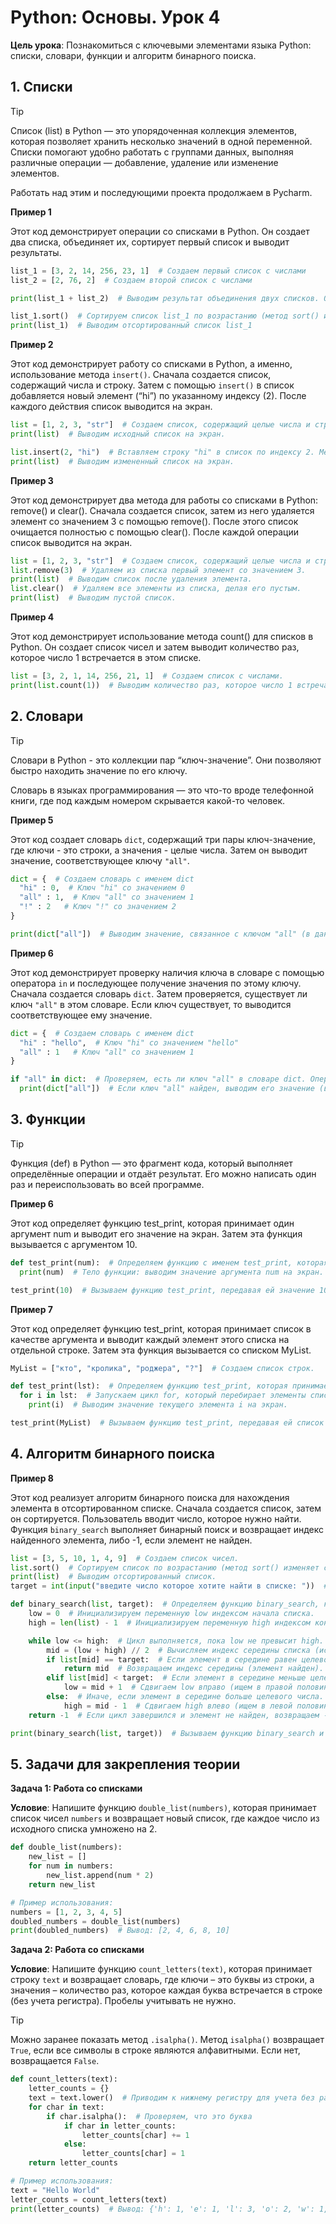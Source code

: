 # Python: Основы. Урок 4

**Цель урока**: Познакомиться с ключевыми элементами языка Python: списки, словари, функции и алгоритм бинарного поиска.

## 1. Списки

>[!TIP]
>Список (list) в Python — это упорядоченная коллекция элементов, которая позволяет хранить несколько значений в одной переменной. Списки помогают удобно работать с группами данных, выполняя различные операции — добавление, удаление или изменение элементов.

Работать над этим и последующими проекта продолжаем в Pycharm.

**Пример 1**

Этот код демонстрирует операции со списками в Python. Он создает два списка, объединяет их, сортирует первый список и выводит результаты.

```python
list_1 = [3, 2, 14, 256, 23, 1]  # Создаем первый список с числами
list_2 = [2, 76, 2]  # Создаем второй список с числами

print(list_1 + list_2)  # Выводим результат объединения двух списков. Оператор + объединяет списки, создавая новый список.

list_1.sort()  # Сортируем список list_1 по возрастанию (метод sort() изменяет список на месте).
print(list_1)  # Выводим отсортированный список list_1
```

**Пример 2**

Этот код демонстрирует работу со списками в Python, а именно, использование метода `insert()`. Сначала создается список, содержащий числа и строку. Затем с помощью `insert()` в список добавляется новый элемент (“hi”) по указанному индексу (2). После каждого действия список выводится на экран.

```python
list = [1, 2, 3, "str"]  # Создаем список, содержащий целые числа и строку.
print(list)  # Выводим исходный список на экран.

list.insert(2, "hi")  # Вставляем строку "hi" в список по индексу 2. Метод insert() сдвигает все элементы, начиная с указанного индекса, вправо.
print(list)  # Выводим измененный список на экран.
```

**Пример 3**

Этот код демонстрирует два метода для работы со списками в Python: remove() и clear(). Сначала создается список, затем из него удаляется элемент со значением 3 с помощью remove(). После этого список очищается полностью с помощью clear(). После каждой операции список выводится на экран.

```python
list = [1, 2, 3, "str"]  # Создаем список, содержащий целые числа и строку.
list.remove(3)  # Удаляем из списка первый элемент со значением 3.
print(list)  # Выводим список после удаления элемента.
list.clear()  # Удаляем все элементы из списка, делая его пустым.
print(list)  # Выводим пустой список.
```

**Пример 4**

Этот код демонстрирует использование метода count() для списков в Python. Он создает список чисел и затем выводит количество раз, которое число 1 встречается в этом списке.

```python
list = [3, 2, 1, 14, 256, 21, 1]  # Создаем список с числами.
print(list.count(1))  # Выводим количество раз, которое число 1 встречается в списке.  Метод count() возвращает количество вхождений указанного элемента.
```

## 2. Словари

>[!TIP]
>Словари в Python - это коллекции пар “ключ-значение”. Они позволяют быстро находить значение по его ключу.
>
>Словарь в языках программирования — это что-то вроде телефонной книги, где под каждым номером скрывается какой-то человек.

**Пример 5**

Этот код создает словарь `dict`, содержащий три пары ключ-значение, где ключи - это строки, а значения - целые числа. Затем он выводит значение, соответствующее ключу `"all"`.

```python
dict = {  # Создаем словарь с именем dict
  "hi" : 0,  # Ключ "hi" со значением 0
  "all" : 1,  # Ключ "all" со значением 1
  "!" : 2   # Ключ "!" со значением 2
}

print(dict["all"])  # Выводим значение, связанное с ключом "all" (в данном случае, это 1).
```

**Пример 6**

Этот код демонстрирует проверку наличия ключа в словаре с помощью оператора `in` и последующее получение значения по этому ключу. Сначала создается словарь `dict`. Затем проверяется, существует ли ключ `"all"` в этом словаре. Если ключ существует, то выводится соответствующее ему значение.

```python
dict = {  # Создаем словарь с именем dict
  "hi" : "hello",  # Ключ "hi" со значением "hello"
  "all" : 1   # Ключ "all" со значением 1
}

if "all" in dict:  # Проверяем, есть ли ключ "all" в словаре dict. Оператор "in" возвращает True, если ключ найден, и False в противном случае.
  print(dict["all"])  # Если ключ "all" найден, выводим его значение (в данном случае, это 1).
```

## 3. Функции

>[!TIP]
>Функция (def) в Python — это фрагмент кода, который выполняет определённые операции и отдаёт результат. Его можно написать один раз и переиспользовать во всей программе.

**Пример 6**

Этот код определяет функцию test_print, которая принимает один аргумент num и выводит его значение на экран. Затем эта функция вызывается с аргументом 10.

```python
def test_print(num):  # Определяем функцию с именем test_print, которая принимает один аргумент (параметр) с именем num.
  print(num)  # Тело функции: выводим значение аргумента num на экран.

test_print(10)  # Вызываем функцию test_print, передавая ей значение 10 в качестве аргумента.
```

**Пример 7**

Этот код определяет функцию test_print, которая принимает список в качестве аргумента и выводит каждый элемент этого списка на отдельной строке. Затем эта функция вызывается со списком MyList.

```python
MyList = ["кто", "кролика", "роджера", "?"]  # Создаем список строк.

def test_print(lst):  # Определяем функцию test_print, которая принимает один аргумент с именем lst, представляющий список.
  for i in lst:  # Запускаем цикл for, который перебирает элементы списка lst. На каждой итерации цикла переменная i принимает значение очередного элемента списка.
    print(i)  # Выводим значение текущего элемента i на экран.

test_print(MyList)  # Вызываем функцию test_print, передавая ей список MyList в качестве аргумента.
```

## 4. Алгоритм бинарного поиска

**Пример 8**

Этот код реализует алгоритм бинарного поиска для нахождения элемента в отсортированном списке. Сначала создается список, затем он сортируется. Пользователь вводит число, которое нужно найти. Функция `binary_search` выполняет бинарный поиск и возвращает индекс найденного элемента, либо -1, если элемент не найден.

```python
list = [3, 5, 10, 1, 4, 9]  # Создаем список чисел.
list.sort()  # Сортируем список по возрастанию (метод sort() изменяет список на месте).
print(list)  # Выводим отсортированный список.
target = int(input("введите число которое хотите найти в списке: "))  # Получаем от пользователя число для поиска и преобразуем его в целое число.

def binary_search(list, target):  # Определяем функцию binary_search, которая принимает список и целевое число в качестве аргументов.
    low = 0  # Инициализируем переменную low индексом начала списка.
    high = len(list) - 1  # Инициализируем переменную high индексом конца списка.

    while low <= high:  # Цикл выполняется, пока low не превысит high.
        mid = (low + high) // 2  # Вычисляем индекс середины списка (используем целочисленное деление //).
        if list[mid] == target:  # Если элемент в середине равен целевому числу.
            return mid  # Возвращаем индекс середины (элемент найден).
        elif list[mid] < target:  # Если элемент в середине меньше целевого числа.
            low = mid + 1  # Сдвигаем low вправо (ищем в правой половине списка).
        else:  # Иначе, если элемент в середине больше целевого числа.
            high = mid - 1  # Сдвигаем high влево (ищем в левой половине списка).
    return -1  # Если цикл завершился и элемент не найден, возвращаем -1.

print(binary_search(list, target))  # Вызываем функцию binary_search и выводим результат на экран.
```

## 5. Задачи для закрепления теории

**Задача 1: Работа со списками**

**Условие**: Напишите функцию `double_list(numbers)`, которая принимает список чисел `numbers` и возвращает новый список, где каждое число из исходного списка умножено на 2.

```python
def double_list(numbers):
    new_list = []
    for num in numbers:
        new_list.append(num * 2)
    return new_list

# Пример использования:
numbers = [1, 2, 3, 4, 5]
doubled_numbers = double_list(numbers)
print(doubled_numbers)  # Вывод: [2, 4, 6, 8, 10]
```

**Задача 2: Работа со списками**

**Условие**: Напишите функцию `count_letters(text)`, которая принимает строку `text` и возвращает словарь, где ключи – это буквы из строки, а значения – количество раз, которое каждая буква встречается в строке (без учета регистра). Пробелы учитывать не нужно.

>[!TIP]
>Можно заранее показать метод `.isalpha()`. Метод `isalpha()` возвращает `True`, если все символы в строке являются алфавитными. Если нет, возвращается `False`.

```python
def count_letters(text):
    letter_counts = {}
    text = text.lower()  # Приводим к нижнему регистру для учета без различий
    for char in text:
        if char.isalpha():  # Проверяем, что это буква
            if char in letter_counts:
                letter_counts[char] += 1
            else:
                letter_counts[char] = 1
    return letter_counts

# Пример использования:
text = "Hello World"
letter_counts = count_letters(text)
print(letter_counts)  # Вывод: {'h': 1, 'e': 1, 'l': 3, 'o': 2, 'w': 1, 'r': 1, 'd': 1}
```
